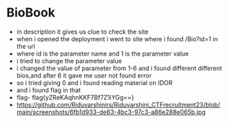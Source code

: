 
# BioBook
- in description it gives us clue to check the site
- when i opened the deployment i went to site where i found /Bio?id=1 in the url
- where id is the parameter name and 1 is the parameter value
- i tried to change the parameter value
- i changed the value of parameter from 1-6 and i found different different bios,and after 6 it gave me user not found error
- so i tried giving 0 and i found reading material on IDOR
- and i found flag in that
- flag- flag{yZReKAqhnKKF7Bf7Z1iYGg==}
- https://github.com/Riduvarshinirs/Riduvarshini_CTFrecruitment23/blob/main/screenshots/6fb1d933-de63-4bc3-97c3-a86e288e065b.jpg

